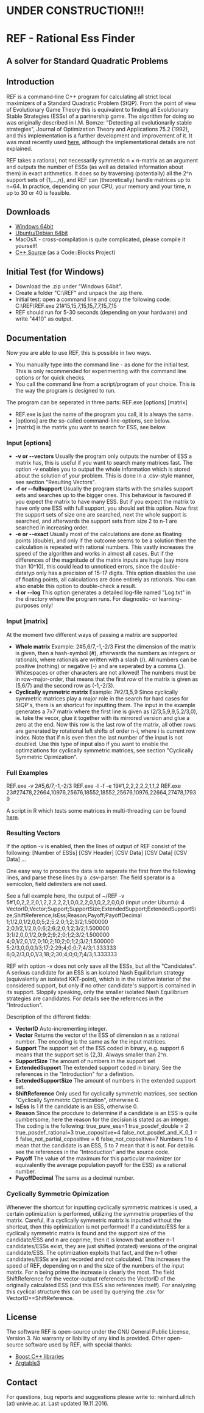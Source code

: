 UNDER CONSTRUCTION!!!
=========================

REF - Rational Ess Finder
=========================

A solver for Standard Quadratic Problems
----------------------------------------

Introduction
------------

REF is a command-line C++ program for calculating all strict local maximizers of a Standard Quadratic Problem (StQP). From the point of view of Evolutionary Game Theory this is equivalent to finding all Evolutionary Stable Strategies (ESSs) of a partnership game. The algorithm for doing so was originally described in I.M. Bomze: "Detecting all evolutionarily stable strategies", Journal of Optimization Theory and Applications 75.2 (1992), and this implementation is a further development and improvement of it. It was most recently used [here](http://www.optimization-online.org/DB_HTML/2016/05/5452.html), although the implementational details are not explained.

REF takes a rational, not necessarily symmetric n × n-matrix as an argument and outputs the number of ESSs (as well as detailed information about them) in exact arithmetics. It does so by traversing (potentially) all the 2^n support sets of {1,...,n}, and REF can (theoretically) handle matrices up to n=64. In practice, depending on your CPU, your memory and your time, n up to 30 or 40 is feasible.

Downloads
---------

-   [Windows 64bit](REF_win64.zip)
-   [Ubuntu/Debian 64bit](REF_ubuntu64.zip)
-   MacOsX - cross-compilation is quite complicated, please compile it yourself!
-   [C++ Source](REF_source.zip) (as a Code::Blocks Project)

Initial Test (for Windows)
--------------------------

-   Download the .zip under "Windows 64bit".
-   Create a folder "C:\\REF" and unpack the .zip there.
-   Initial test: open a command line and copy the following code: C:\\REF\\REF.exe 21\#15,15,7,15,15,7,7,15,7,15
-   REF should run for 5-30 seconds (depending on your hardware) and write "4410" as output.

Documentation
-------------

Now you are able to use REF, this is possible in two ways.

-   You manually type into the command line - as done for the initial test. This is only recommended for experimenting with the command line options or for quick checks.
-   You call the command line from a script/program of your choice. This is the way the program is designed to run.

The program can be seperated in three parts: REF.exe \[options\] \[matrix\]

-   REF.exe is just the name of the program you call, it is always the same.
-   \[options\] are the so-called command-line-options, see below.
-   \[matrix\] is the matrix you want to search for ESS, see below.

### Input \[options\]

-   **-v or --vectors**
    Usually the program only outputs the number of ESS a matrix has, this is useful if you want to search many matrices fast. The option -v enables you to output the whole information which is stored about the solution of your problem. This is done in a .csv-style manner, see section "Resulting Vectors".
-   **-f or --fullsupport**
    Usually the program starts with the smalles support sets and searches up to the bigger ones. This behaviour is favoured if you expect the matrix to have many ESS. But if you expect the matrix to have only one ESS with full support, you should set this option. Now first the support sets of size one are searched, next the whole support is searched, and afterwards the support sets from size 2 to n-1 are searched in increasing order.
-   **-e or --exact**
    Usually most of the calculations are done as floating points (double), and only if the outcome seems to be a solution then the calculation is repeated with rational numbers. This vastly increases the speed of the algorithm and works in almost all cases. But if the differences of the magnitude of the matrix inputs are huge (say more than 10^10), this could lead to unnoticed errors, since the double-datatyp only has a precision of 15-17 digits. This option disables the use of floating points, all calculations are done entirely as rationals. You can also enable this option to double-check a result.
-   **-l or --log**
    This option generates a detailed log-file named "Log.txt" in the directory where the program runs. For diagnostic- or learning-purposes only!

### Input \[matrix\]

At the moment two different ways of passing a matrix are supported

-   **Whole matrix**
    Example: 2\#5,6/7,-1,-2/3
    First the dimension of the matrix is given, then a hash-symbol (\#), afterwards the numbers as integers or rationals, where rationals are written with a slash (/). All numbers can be positive (nothing) or negative (-) and are seperated by a comma (,). Whitespaces or other characters are not allowed! The numbers must be in row-major-order, that means that the first *row* of the matrix is given as (5,6/7) and the second row as (-1,-2/3).
-   **Cyclically symmetric matrix**
    Example: 7\#2/3,5,9
    Since cyclically symmetric matrices play a major role in the search for hard cases for StQP's, there is an shortcut for inputting them. The input in the example generates a 7x7 matrix where the first line is given as (2/3,5,9,9,5,2/3,0), ie. take the vecor, glue it together with its mirrored version and glue a zero at the end. Now this row is the last row of the matrix, all other rows are generated by rotational left shifts of order n-i, where i is current row index. Note that if n is even then the last number of the input is not doubled. Use this type of input also if you want to enable the optimziations for cyclically symmetric matrices, see section "Cyclically Symmetric Opimization".

### Full Examples

REF.exe -v 2\#5,6/7,-1,-2/3
REF.exe -l -f -e 19\#1,2,2,2,2,2,1,1,2
REF.exe 23\#27478,22664,10976,25676,18552,18552,25676,10976,22664,27478,17939

A script in R which tests some matrices in multi-threading can be found [here](ref_tester.R).

### Resulting Vectors

If the option -v is enabled, then the lines of output of REF consist of the following:
\[Number of ESSs\]
\[CSV Header\]
\[CSV Data\]
\[CSV Data\]
\[CSV Data\]
...

One easy way to process the data is to seperate the first from the following lines, and parse these lines by a .csv-parser. The field sperator is a semicolon, field delimiters are not used.

See a full example here, the output of ~/REF -v 5\#1,0,2,2,2,0,1,2,2,2,2,2,1,0,0,2,2,0,1,0,2,2,0,0,0 (input under Ubuntu):
4
VectorID;Vector;Support;SupportSize;ExtendedSupport;ExtendedSupportSize;ShiftReference;IsEss;Reason;Payoff;PayoffDecimal
1;1/2,0,1/2,0,0;5;2;5;2;0;1;2;3/2;1.500000
2;0,1/2,1/2,0,0;6;2;6;2;0;1;2;3/2;1.500000
3;1/2,0,0,1/2,0;9;2;9;2;0;1;2;3/2;1.500000
4;0,1/2,0,1/2,0;10;2;10;2;0;1;2;3/2;1.500000
5;2/3,0,0,0,1/3;17;2;29;4;0;0;7;4/3;1.333333
6;0,2/3,0,0,1/3;18;2;30;4;0;0;7;4/3;1.333333

REF with option -v does not only save all the ESSs, but all the "Candidates". A serious candidate for an ESS is an isolated Nash Equilibrium strategy (equivalently an isolated KKT-point), which is in the relative interior of the considered support, but only if no other candidate's support is contained in its support. Sloppily speaking, only the smaller isolated Nash Equilibrium strategies are candidates. For details see the references in the "Introduction".

Description of the different fields:

-   **VectorID**
    Auto-incrementing integer.
-   **Vector**
    Returns the vector of the ESS of dimension n as a rational number. The encoding is the same as for the input matrices.
-   **Support**
    The support set of the ESS coded in binary, e.g. support 6 means that the support set is {2,3}. Always smaller than 2^n.
-   **SupportSize**
    The amount of numbers in the support set
-   **ExtendedSupport**
    The extended support coded in binary. See the references in the "Introduction" for a definition.
-   **ExtendedSupportSize**
    The amount of numbers in the extended support set.
-   **ShiftReference**
    Only used for cyclically symmetric matrices, see section "Cyclically Symmetric Optimization", otherwise 0.
-   **IsEss**
    Is 1 if the candidate is an ESS, otherwise 0.
-   **Reason**
    Since the procdure to determine if a candidate is an ESS is quite cumbersome, here the reason for the decision is stated as an integer. The coding is the following:
    true\_pure\_ess=1
    true\_posdef\_double = 2
    true\_posdef\_rational=3
    true\_copositive=4
    false\_not\_posdef\_and\_K\_0\_1 = 5
    false\_not\_partial\_copositive = 6
    false\_not\_copositive=7
    Numbers 1 to 4 mean that the candidate is an ESS, 5 to 7 mean that it is not. For details see the references in the "Introduction" and the source code.
-   **Payoff**
    The value of the maximum for this particular maximizer (or equivalently the average population payoff for the ESS) as a rational number.
-   **PayoffDecimal**
    The same as a decimal number.

### Cyclically Symmetric Opimization

Whenever the shortcut for inputting cyclically symmetric matrices is used, a certain optimization is performed, utilizing the symmetrie properties of the matrix. Careful, if a cyclically symmetric matrix is inputted without the shortcut, then this optimization is not performed!
If a candidate/ESS for a cyclically symmetric matrix is found and the support size of the candidate/ESS and n are coprime, then it is known that another n-1 candidates/ESSs exist, they are just shifted (rotated) versions of the original candidate/ESS. The optimization exploits that fact, and the n-1 other candidates/ESSs are just recorded and not calculated. This increases the speed of REF, depending on n and the size of the numbers of the input matrix. For n being prime the increase is clearly the most.
The field ShiftReference for the vector-output references the VectorID of the originally calculated ESS (and this ESS also references itself). For analyzing this cyclical structure this can be used by querying the .csv for VectorID==ShiftReference.

License
-------

The software REF is open-source under the GNU General Public License, Version 3. No warranty or liability of any kind is provided.
Other open-source software used by REF, with special thanks:

-   [Boost C++ libraries](http://www.boost.org/)
-   [Argtable3](http://www.argtable.org/)

Contact
-------

For questions, bug reports and suggestions please write to: reinhard.ullrich (at) univie.ac.at.
Last updated 19.11.2016.
